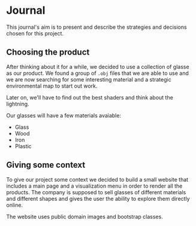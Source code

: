 # Journal

This journal's aim is to present and describe the strategies and decisions chosen for this project.

## Choosing the product

After thinking about it for a while, we decided to use a collection of glasse as our product.
We found a group of `.obj` files that we are able to use and we are now searching for some interesting material and a strategic environmental map to start out work. 

Later on, we'll have to find out the best shaders and think about the lightning. 

Our glasses will have a few materials avaiable: 

- Glass
- Wood
- Iron
- Plastic

## Giving some context

To give our project some context we decided to build a small website that includes a main page and a visualization menu in order to render all the products. The company is supposed to sell glasses of different materials and different shapes and gives the user the ability to explore them directly online. 

The website uses public domain images and bootstrap classes.
